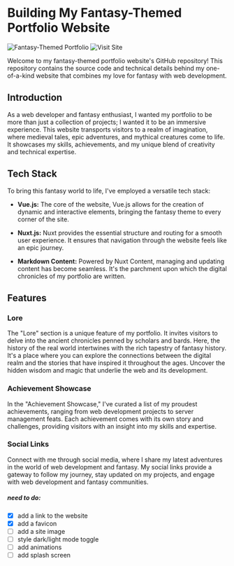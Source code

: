 # Building My Fantasy-Themed Portfolio Website

![Fantasy-Themed Portfolio](/images/portfolio-website.jpg)
![Visit Site](https://aaronpierson.me)

Welcome to my fantasy-themed portfolio website's GitHub repository! This repository contains the source code and technical details behind my one-of-a-kind website that combines my love for fantasy with web development.

## Introduction

As a web developer and fantasy enthusiast, I wanted my portfolio to be more than just a collection of projects; I wanted it to be an immersive experience. This website transports visitors to a realm of imagination, where medieval tales, epic adventures, and mythical creatures come to life. It showcases my skills, achievements, and my unique blend of creativity and technical expertise.

## Tech Stack

To bring this fantasy world to life, I've employed a versatile tech stack:

- **Vue.js:** The core of the website, Vue.js allows for the creation of dynamic and interactive elements, bringing the fantasy theme to every corner of the site.

- **Nuxt.js:** Nuxt provides the essential structure and routing for a smooth user experience. It ensures that navigation through the website feels like an epic journey.

- **Markdown Content:** Powered by Nuxt Content, managing and updating content has become seamless. It's the parchment upon which the digital chronicles of my portfolio are written.

## Features

### Lore

The "Lore" section is a unique feature of my portfolio. It invites visitors to delve into the ancient chronicles penned by scholars and bards. Here, the history of the real world intertwines with the rich tapestry of fantasy history. It's a place where you can explore the connections between the digital realm and the stories that have inspired it throughout the ages. Uncover the hidden wisdom and magic that underlie the web and its development.

### Achievement Showcase

In the "Achievement Showcase," I've curated a list of my proudest achievements, ranging from web development projects to server management feats. Each achievement comes with its own story and challenges, providing visitors with an insight into my skills and expertise.

### Social Links

Connect with me through social media, where I share my latest adventures in the world of web development and fantasy. My social links provide a gateway to follow my journey, stay updated on my projects, and engage with web development and fantasy communities.

##### need to do:
- [x] add a link to the website
- [x] add a favicon
- [ ] add a site image
- [ ] style dark/light mode toggle
- [ ] add animations
- [ ] add splash screen
